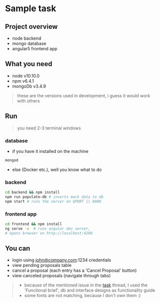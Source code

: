 # Sample task

## Project overview

- node backend
- mongo database
- angular5 frontend app

## What you need

- node v10.10.0
- npm v6.4.1
- mongoDb v3.4.9

> these are the versions used in development, i guess it would work with others

## Run

> you need 2-3 terminal windows

### database

- if you have it installed on the machine

```bash
mongod
```

- else (Docker etc.), well you know what to do

### backend

```bash
cd backend && npm install
npm run populate-db # inserts mock data to db
npm start # runs the server on $PORT || 8080
```

### frontend app

```bash
cd frontend && npm install
ng serve -o  # runs angular dev server,
# opens browser on http://localhost:4200
```

## You can

- login using john@company.com:1234 credentials
- view pending proposals table
- cancel a proposal (each entry has a 'Cancel Proposal' button)
- view canceled proposals (navigate through tabs)

> - because of the mentioned issue in the [task](https://app.asana.com/0/343895016529577/811554008411466/f) thread, I used the 'Functional brief', db and interface designs as functionality guide
> - some fonts are not matching, because I don't own them :)
